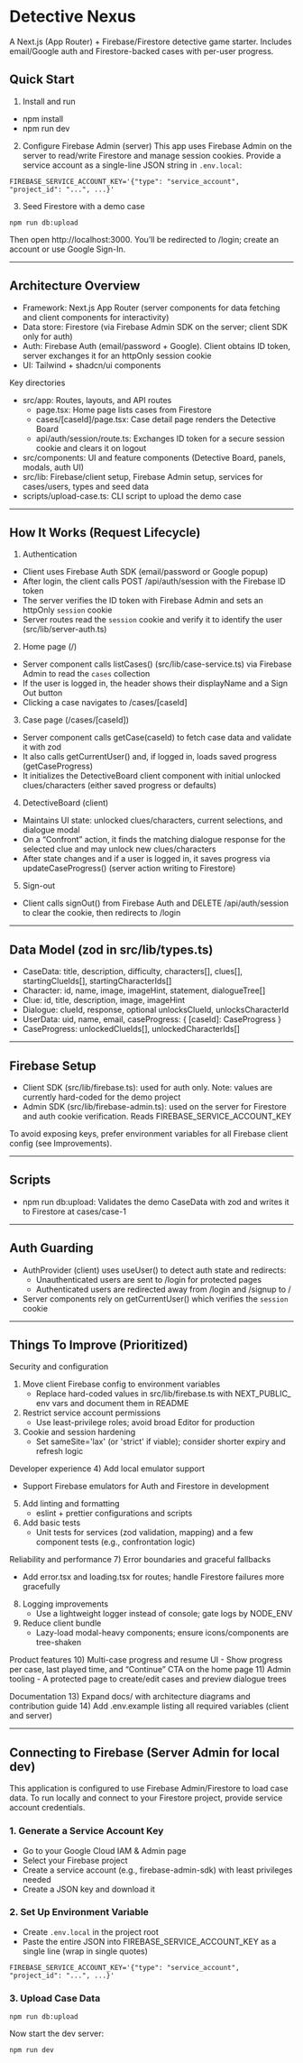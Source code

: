 # Detective Nexus

A Next.js (App Router) + Firebase/Firestore detective game starter. Includes email/Google auth and Firestore-backed cases with per-user progress.

## Quick Start

1) Install and run
- npm install
- npm run dev

2) Configure Firebase Admin (server)
This app uses Firebase Admin on the server to read/write Firestore and manage session cookies. Provide a service account as a single-line JSON string in `.env.local`:

```
FIREBASE_SERVICE_ACCOUNT_KEY='{"type": "service_account", "project_id": "...", ...}'
```

3) Seed Firestore with a demo case
```
npm run db:upload
```

Then open http://localhost:3000. You’ll be redirected to /login; create an account or use Google Sign-In.

---

## Architecture Overview

- Framework: Next.js App Router (server components for data fetching and client components for interactivity)
- Data store: Firestore (via Firebase Admin SDK on the server; client SDK only for auth)
- Auth: Firebase Auth (email/password + Google). Client obtains ID token, server exchanges it for an httpOnly session cookie
- UI: Tailwind + shadcn/ui components

Key directories
- src/app: Routes, layouts, and API routes
  - page.tsx: Home page lists cases from Firestore
  - cases/[caseId]/page.tsx: Case detail page renders the Detective Board
  - api/auth/session/route.ts: Exchanges ID token for a secure session cookie and clears it on logout
- src/components: UI and feature components (Detective Board, panels, modals, auth UI)
- src/lib: Firebase/client setup, Firebase Admin setup, services for cases/users, types and seed data
- scripts/upload-case.ts: CLI script to upload the demo case

---

## How It Works (Request Lifecycle)

1) Authentication
- Client uses Firebase Auth SDK (email/password or Google popup)
- After login, the client calls POST /api/auth/session with the Firebase ID token
- The server verifies the ID token with Firebase Admin and sets an httpOnly `session` cookie
- Server routes read the `session` cookie and verify it to identify the user (src/lib/server-auth.ts)

2) Home page (/)
- Server component calls listCases() (src/lib/case-service.ts) via Firebase Admin to read the `cases` collection
- If the user is logged in, the header shows their displayName and a Sign Out button
- Clicking a case navigates to /cases/[caseId]

3) Case page (/cases/[caseId])
- Server component calls getCase(caseId) to fetch case data and validate it with zod
- It also calls getCurrentUser() and, if logged in, loads saved progress (getCaseProgress)
- It initializes the DetectiveBoard client component with initial unlocked clues/characters (either saved progress or defaults)

4) DetectiveBoard (client)
- Maintains UI state: unlocked clues/characters, current selections, and dialogue modal
- On a “Confront” action, it finds the matching dialogue response for the selected clue and may unlock new clues/characters
- After state changes and if a user is logged in, it saves progress via updateCaseProgress() (server action writing to Firestore)

5) Sign-out
- Client calls signOut() from Firebase Auth and DELETE /api/auth/session to clear the cookie, then redirects to /login

---

## Data Model (zod in src/lib/types.ts)

- CaseData: title, description, difficulty, characters[], clues[], startingClueIds[], startingCharacterIds[]
- Character: id, name, image, imageHint, statement, dialogueTree[]
- Clue: id, title, description, image, imageHint
- Dialogue: clueId, response, optional unlocksClueId, unlocksCharacterId
- UserData: uid, name, email, caseProgress: { [caseId]: CaseProgress }
- CaseProgress: unlockedClueIds[], unlockedCharacterIds[]

---

## Firebase Setup

- Client SDK (src/lib/firebase.ts): used for auth only. Note: values are currently hard-coded for the demo project
- Admin SDK (src/lib/firebase-admin.ts): used on the server for Firestore and auth cookie verification. Reads FIREBASE_SERVICE_ACCOUNT_KEY

To avoid exposing keys, prefer environment variables for all Firebase client config (see Improvements).

---


## Scripts

- npm run db:upload: Validates the demo CaseData with zod and writes it to Firestore at cases/case-1

---

## Auth Guarding

- AuthProvider (client) uses useUser() to detect auth state and redirects:
  - Unauthenticated users are sent to /login for protected pages
  - Authenticated users are redirected away from /login and /signup to /
- Server components rely on getCurrentUser() which verifies the `session` cookie

---

## Things To Improve (Prioritized)

Security and configuration
1) Move client Firebase config to environment variables
   - Replace hard-coded values in src/lib/firebase.ts with NEXT_PUBLIC_ env vars and document them in README
2) Restrict service account permissions
   - Use least-privilege roles; avoid broad Editor for production
3) Cookie and session hardening
   - Set sameSite='lax' (or 'strict' if viable); consider shorter expiry and refresh logic

Developer experience
4) Add local emulator support
   - Support Firebase emulators for Auth and Firestore in development
5) Add linting and formatting
   - eslint + prettier configurations and scripts
6) Add basic tests
   - Unit tests for services (zod validation, mapping) and a few component tests (e.g., confrontation logic)

Reliability and performance
7) Error boundaries and graceful fallbacks
   - Add error.tsx and loading.tsx for routes; handle Firestore failures more gracefully
8) Logging improvements
   - Use a lightweight logger instead of console; gate logs by NODE_ENV
9) Reduce client bundle
   - Lazy-load modal-heavy components; ensure icons/components are tree-shaken

Product features
10) Multi-case progress and resume UI
    - Show progress per case, last played time, and “Continue” CTA on the home page
11) Admin tooling
    - A protected page to create/edit cases and preview dialogue trees

Documentation
13) Expand docs/ with architecture diagrams and contribution guide
14) Add .env.example listing all required variables (client and server)

---

## Connecting to Firebase (Server Admin for local dev)

This application is configured to use Firebase Admin/Firestore to load case data. To run locally and connect to your Firestore project, provide service account credentials.

### 1. Generate a Service Account Key
- Go to your Google Cloud IAM & Admin page
- Select your Firebase project
- Create a service account (e.g., firebase-admin-sdk) with least privileges needed
- Create a JSON key and download it

### 2. Set Up Environment Variable
- Create `.env.local` in the project root
- Paste the entire JSON into FIREBASE_SERVICE_ACCOUNT_KEY as a single line (wrap in single quotes)

```
FIREBASE_SERVICE_ACCOUNT_KEY='{"type": "service_account", "project_id": "...", ...}'
```

### 3. Upload Case Data
```
npm run db:upload
```

Now start the dev server:
```
npm run dev
```
